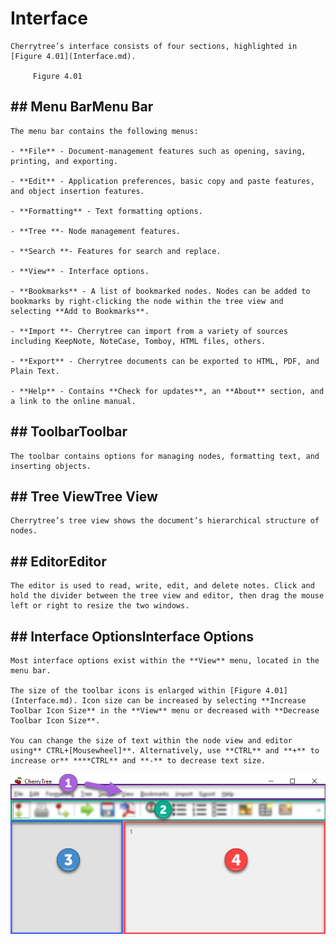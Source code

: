 
# Interface


	Cherrytree’s interface consists of four sections, highlighted in [Figure 4.01](Interface.md).

		 Figure 4.01
		

##  ## Menu BarMenu Bar

	The menu bar contains the following menus:
	
	- **File** - Document-management features such as opening, saving, printing, and exporting.

	- **Edit** - Application preferences, basic copy and paste features, and object insertion features.

	- **Formatting** - Text formatting options.

	- **Tree **- Node management features.

	- **Search **- Features for search and replace.

	- **View** - Interface options.

	- **Bookmarks** - A list of bookmarked nodes. Nodes can be added to bookmarks by right-clicking the node within the tree view and selecting **Add to Bookmarks**.

	- **Import **- Cherrytree can import from a variety of sources including KeepNote, NoteCase, Tomboy, HTML files, others.

	- **Export** - Cherrytree documents can be exported to HTML, PDF, and Plain Text.

	- **Help** - Contains **Check for updates**, an **About** section, and a link to the online manual.

##  ## ToolbarToolbar

	The toolbar contains options for managing nodes, formatting text, and inserting objects.

##  ## Tree ViewTree View

	Cherrytree’s tree view shows the document’s hierarchical structure of nodes.

##  ## EditorEditor

	The editor is used to read, write, edit, and delete notes. Click and hold the divider between the tree view and editor, then drag the mouse left or right to resize the two windows.

##  ## Interface OptionsInterface Options

	Most interface options exist within the **View** menu, located in the menu bar.
	
	The size of the toolbar icons is enlarged within [Figure 4.01](Interface.md). Icon size can be increased by selecting **Increase Toolbar Icon Size** in the **View** menu or decreased with **Decrease Toolbar Icon Size**.
	
	You can change the size of text within the node view and editor using** CTRL+[Mousewheel]**. Alternatively, use **CTRL** and **+** to increase or** ****CTRL** and **-** to decrease text size.
![unnamed_972a846916414f828b9d2434e465e150](unnamed_972a846916414f828b9d2434e465e150.png)

